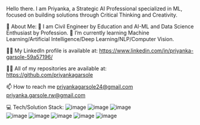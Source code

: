 Hello there. 
I am Priyanka, a Strategic AI Professional specialized in ML, focused on building solutions through Critical Thinking and Creativity. 

💫 About Me:
🔭 I am Civil Engineer by Education and AI-ML and Data Science Enthusiast by Profession.
🌱 I’m currently learning Machine Learning/Artificial Intelligence/Deep Learning/NLP/Computer Vision.

👨‍💻 My LinkedIn profile is available at:
https://www.linkedin.com/in/priyanka-garsole-59a57196/

👨‍💻 All of my repositories are available at:
https://github.com/priyankagarsole

📫 How to reach me 
priyankagarsole24@gmail.com
priyanka.garsole.rw@gmail.com


💻 Tech/Solution Stack:
![image](https://user-images.githubusercontent.com/66243949/207801662-b8105049-dadf-4fa3-8c44-d84c74265cd9.png) 
![image](https://user-images.githubusercontent.com/66243949/207801865-30e81a19-8ac1-4940-9a8c-fbee10702b9c.png)  ![image](https://user-images.githubusercontent.com/66243949/207804248-e92ef565-0336-46c9-9773-6674620a59d7.png)  
 ![image](https://user-images.githubusercontent.com/66243949/207804374-9254f09d-febe-4f7f-8623-3b52f2494ede.png)  ![image](https://user-images.githubusercontent.com/66243949/207804601-b4f4d91b-4597-4b87-955c-13292ffa3de4.png)
![image](https://user-images.githubusercontent.com/66243949/207805625-03b399e7-895f-4bf8-99de-46f44ce5e0d8.png)
![image](https://user-images.githubusercontent.com/66243949/207806789-3d2729ef-245d-456c-a814-1c6035c6faf0.png) ![image](https://user-images.githubusercontent.com/66243949/207806898-d847a7a2-e0e2-4640-a161-9407f43b933e.png)


 






